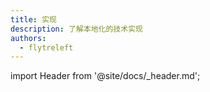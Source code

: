 ```yaml
---
title: 实现
description: 了解本地化的技术实现
authors:
  - flytreleft
---
```


import Header from '@site/docs/\_header.md';

<Header />

